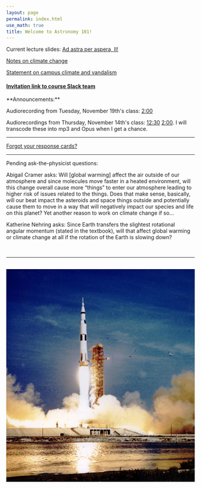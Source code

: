```yaml
---
layout: page 
permalink: index.html
use_math: true
title: Welcome to Astronomy 101! 
---
```



Current lecture slides: [Ad astra per aspera, II!](slides/lecture25/lecture25.pdf)

[Notes on climate change](climate-change.html)

[Statement on campus climate and vandalism](2019-statement.html)


<h4>
<a href="https://join.slack.com/t/suphysics/shared_invite/enQtNzI2MzU4NzU5NDI2LWMxZWE2MmYzMjVmZGMzZWU5ZDk5OWFkYjMyMmI5ZGIyZDBkMDZiMjFmY2YzYWY1Y2U5ODY3ZDNlNDhmMDczMzk">Invitation link to course Slack team</a>
</h4>
**Announcements:**

Audiorecording from Tuesday, November 19th's class: [2:00](https://mega.nz/#!kYkRXYTI!b_dHcVmLkjBesEiVo501UxDIE-L2QNABtcNooicuKnE)

Audiorecordings from Thursday, November 14th's class: [12:30](https://mega.nz/#!4REUSIBC!oz7zxJqSLtgqPt19Uy5YSMfFzx2lPzUYucu3AjmGgQY) [2:00](https://mega.nz/#!4REUSIBC!oz7zxJqSLtgqPt19Uy5YSMfFzx2lPzUYucu3AjmGgQY). I will transcode these into mp3 and Opus when I get a chance.

---

[Forgot your response cards?](cards.html)

---

Pending ask-the-physicist questions:

<!-- Cal Parker asks: Does the universe have an edge? -->

<!-- Dmytro Kuchirka asks: I have a question regarding the velocity of Earth. If it was increased to the speed approximate to the simulation you showed in class how would it affect life on Earth and what changes could mankind and Earth experience? -->

<!-- Paritosh Jain asks: what is a neutron star? 

Chris Ruan asks:  I know the earth, moon, stars,etc are moving, but does the Milky Way Galaxy also moving? In which direction? Move towards where? How does the whole universe travel?

Harris Krahn asks: At what point does spaghettification occur?

Shannon Kirkpatrick asks: I read somewhere that our solar system is moving through the universe in a helix... is this true? And if so, how does this work? 

Elise Newhouse points out: When we were looking at the Milky Way in all its different light emissions, you mentioned not knowing what the really bright spot was on the x-ray and gamma ray images.  I think its the Vela Pulsar!

Brandon Decato asks: I have an ask a physicist question that my friends and I were debating late Sunday night while playing video games. If I had a twin born at the exact same time as me, and at the age of 5 I was separated from him, put into a spaceship that travelled near the speed of light, and was gone for what to me was 5 years, would I be younger than my twin brother? If this is true, would my body still age at the same rate as my twin on earth, aka I would have the mind of a 10 year old but the body of an 87 year old? Would it age the same way as a normal human ages from 5-10?

Alex Wyers asks: In *Star Wars*, the planet Tatooine has two suns. Besides making the planet incredibly hot all the time, what other effects might this have on the planet, and have we observed any solar systems in the real world with two suns similar to Tatooine?

-->



Abigail Cramer asks: Will [global warming] affect the air outside of our atmosphere and since molecules move faster in a heated environment, will this change overall cause more “things” to enter our atmosphere leading to higher risk of issues related to the things. Does that make sense, basically, will our beat impact the asteroids and space things outside and potentially cause them to move in a way that will negatively impact our species and life on this planet? Yet another reason to work on climate change if so...

Katherine Nehring asks: Since Earth transfers the slightest rotational angular momentum (stated in the textbook), will that affect global warming or climate change at all if the rotation of the Earth is slowing down?

<br>

---

<br>

<center> <img src="8909250~medium.jpg">
<br>
